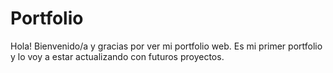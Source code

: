 # Portfolio
Hola! 
Bienvenido/a y gracias por ver mi portfolio web. 
Es mi primer portfolio y lo voy a estar actualizando con futuros proyectos.
